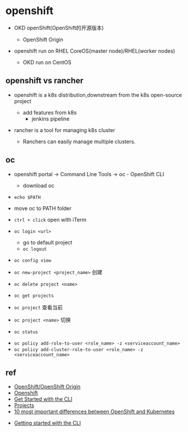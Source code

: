 
# openshift

+ OKD openShift(OpenShift的开源版本)
    + OpenShift Origin

+ openshift run on RHEL CoreOS(master node)/RHEL(worker nodes)
    + OKD run on CentOS

## openshift vs rancher

+ openshift is a k8s distribution,downstream from the k8s open-source project
    + add features from k8s
        + jenkins pipeline

+ rancher is a tool for managing k8s cluster
    + Ranchers can easily manage multiple clusters.


## oc
<!-- install on mac -->
+ openshift portal -> Command Line Tools -> oc - OpenShift CLI
    + download oc
+ `echo $PATH`
+ move oc to PATH folder
+ `ctrl + click` open with iTerm


+ `oc login <url>`
    + go to default project
    + `oc logout`
+ `oc config view`

<!-- projects -->
+ `oc new-project <project_name>` 创建
+ `oc delete project <name>`

+ `oc get projects`
+ `oc project` 查看当前
+ `oc project <name>` 切换


+ `oc status`

<!-- RBAC -->
+ `oc policy add-role-to-user <role_name> -z <serviceaccount_name>`
+ `oc policy add-cluster-role-to-user <role_name> -z <serviceaccount_name>`

## ref
+ [OpenShift/OpenShift Origin](https://www.openshift.com/)
+ [Openshift](https://cloud.tencent.com/developer/article/1649734)
+ [Get Started with the CLI](https://docs.openshift.com/enterprise/3.0/cli_reference/get_started_cli.html)
+ [Projects](https://docs.openshift.com/enterprise/3.0/dev_guide/projects.html)
+ [10 most important differences between OpenShift and Kubernetes](https://blog.cloudowski.com/articles/10-differences-between-openshift-and-kubernetes/)
<!-- install -->
+ [Getting started with the CLI](https://docs.openshift.com/container-platform/4.2/cli_reference/openshift_cli/getting-started-cli.html)